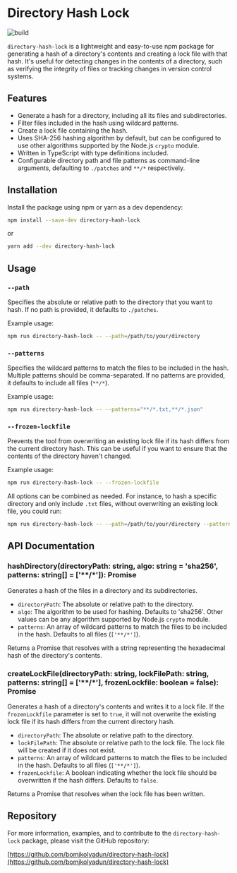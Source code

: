 # Directory Hash Lock

![build](https://github.com/bomjkolyadun/directory-hash-lock/actions/workflows/node.js.yml/badge.svg)

`directory-hash-lock` is a lightweight and easy-to-use npm package for generating a hash of a directory's contents and creating a lock file with that hash. It's useful for detecting changes in the contents of a directory, such as verifying the integrity of files or tracking changes in version control systems.

## Features

- Generate a hash for a directory, including all its files and subdirectories.
- Filter files included in the hash using wildcard patterns.
- Create a lock file containing the hash.
- Uses SHA-256 hashing algorithm by default, but can be configured to use other algorithms supported by the Node.js `crypto` module.
- Written in TypeScript with type definitions included.
- Configurable directory path and file patterns as command-line arguments, defaulting to `./patches` and `**/*` respectively.

## Installation

Install the package using npm or yarn as a dev dependency:

```sh
npm install --save-dev directory-hash-lock
```

or

```sh
yarn add --dev directory-hash-lock
```

## Usage

### `--path`

Specifies the absolute or relative path to the directory that you want to hash. If no path is provided, it defaults to `./patches`.

Example usage:

```sh
npm run directory-hash-lock -- --path=/path/to/your/directory
```

### `--patterns`

Specifies the wildcard patterns to match the files to be included in the hash. Multiple patterns should be comma-separated. If no patterns are provided, it defaults to include all files (`**/*`).

Example usage:

```sh
npm run directory-hash-lock -- --patterns="**/*.txt,**/*.json"
```

### `--frozen-lockfile`

Prevents the tool from overwriting an existing lock file if its hash differs from the current directory hash. This can be useful if you want to ensure that the contents of the directory haven't changed.

Example usage:

```sh
npm run directory-hash-lock -- --frozen-lockfile
```

All options can be combined as needed. For instance, to hash a specific directory and only include `.txt` files, without overwriting an existing lock file, you could run:

```sh
npm run directory-hash-lock -- --path=/path/to/your/directory --patterns="**/*.txt" --frozen-lockfile
```

## API Documentation

### hashDirectory(directoryPath: string, algo: string = 'sha256', patterns: string[] = ['**/*']): Promise<string>

Generates a hash of the files in a directory and its subdirectories.

- `directoryPath`: The absolute or relative path to the directory.
- `algo`: The algorithm to be used for hashing. Defaults to 'sha256'. Other values can be any algorithm supported by Node.js `crypto` module.
- `patterns`: An array of wildcard patterns to match the files to be included in the hash. Defaults to all files (`['**/*']`).

Returns a Promise that resolves with a string representing the hexadecimal hash of the directory's contents.

### createLockFile(directoryPath: string, lockFilePath: string, patterns: string[] = ['**/*'], frozenLockfile: boolean = false): Promise<void>

Generates a hash of a directory's contents and writes it to a lock file. If the `frozenLockfile` parameter is set to `true`, it will not overwrite the existing lock file if its hash differs from the current directory hash.

- `directoryPath`: The absolute or relative path to the directory.
- `lockFilePath`: The absolute or relative path to the lock file. The lock file will be created if it does not exist.
- `patterns`: An array of wildcard patterns to match the files to be included in the hash. Defaults to all files (`['**/*']`).
- `frozenLockfile`: A boolean indicating whether the lock file should be overwritten if the hash differs. Defaults to `false`.

Returns a Promise that resolves when the lock file has been written.

## Repository

For more information, examples, and to contribute to the `directory-hash-lock` package, please visit the GitHub repository:

[https://github.com/bomjkolyadun/directory-hash-lock](https://github.com/bomjkolyadun/directory-hash-lock)
